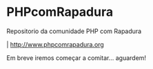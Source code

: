 # PHPcomRapadura
Repositorio da comunidade PHP com Rapadura

| http://www.phpcomrapadura.org

Em breve iremos começar a comitar... aguardem!
